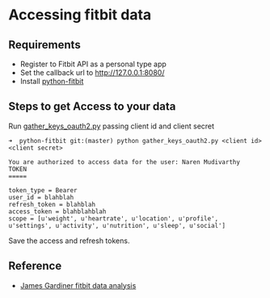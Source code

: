# Accessing fitbit data

## Requirements

- Register to Fitbit API as a personal type app
- Set the callback url to http://127.0.0.1:8080/
- Install [python-fitbit](https://github.com/orcasgit/python-fitbit)

## Steps to get Access to your data

Run [gather_keys_oauth2.py](https://github.com/orcasgit/python-fitbit/blob/master/gather_keys_oauth2.py) passing client id and client secret

```shell
➜  python-fitbit git:(master) python gather_keys_oauth2.py <client id> <client secret>

You are authorized to access data for the user: Naren Mudivarthy
TOKEN
=====

token_type = Bearer
user_id = blahblah
refresh_token = blahblah
access_token = blahblahblah
scope = [u'weight', u'heartrate', u'location', u'profile', u'settings', u'activity', u'nutrition', u'sleep', u'social']
```

Save the access and refresh tokens.

## Reference

- [James Gardiner fitbit data analysis](http://jgardiner.co.uk/blog/fitbit-data-analysis)